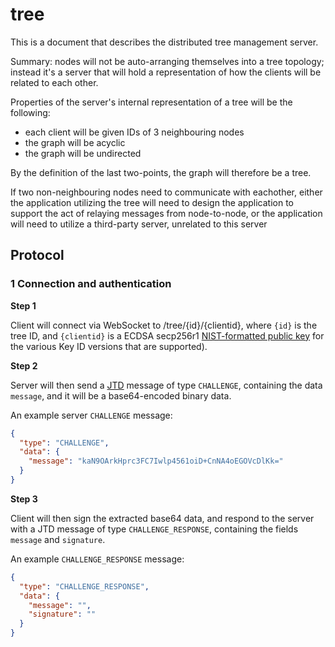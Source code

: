 # tree

This is a document that describes the distributed tree management server.

Summary: nodes will not be auto-arranging themselves into a tree topology; instead it's a server that will hold a representation of how the clients will be related to each other.

Properties of the server's internal representation of a tree will be the following:

- each client will be given IDs of 3 neighbouring nodes
- the graph will be acyclic
- the graph will be undirected

By the definition of the last two-points, the graph will therefore be a tree.

If two non-neighbouring nodes need to communicate with eachother, either the application utilizing the tree will need to design the application to support the act of relaying messages from node-to-node, or the application will need to utilize a third-party server, unrelated to this server

## Protocol

### 1 Connection and authentication

**Step 1**

Client will connect via WebSocket to /tree/{id}/{clientid}, where `{id}` is the tree ID, and `{clientid}` is a ECDSA secp256r1 [NIST-formatted public key]() for the various Key ID versions that are supported).

**Step 2**

Server will then send a [JTD](https://github.com/railtown/rfc/blob/main/type-data-json.md) message of type `CHALLENGE`, containing the data `message`, and it will be a base64-encoded binary data.

An example server `CHALLENGE` message:

```json
{
  "type": "CHALLENGE",
  "data": {
    "message": "kaN9OArkHprc3FC7Iwlp4561oiD+CnNA4oEGOVcDlKk="
  }
}
```

**Step 3**

Client will then sign the extracted base64 data, and respond to the server with a JTD message of type `CHALLENGE_RESPONSE`, containing the fields `message` and `signature`.

An example `CHALLENGE_RESPONSE` message:

```json
{
  "type": "CHALLENGE_RESPONSE",
  "data": {
    "message": "",
    "signature": ""
  }
}
```
